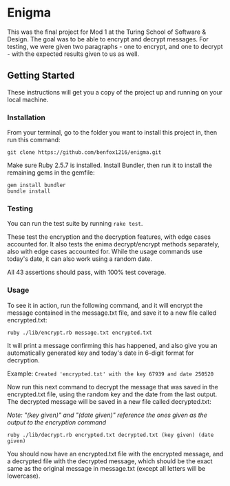 # Enigma

This was the final project for Mod 1 at the Turing School of Software & Design. The goal was to be able to encrypt and decrypt messages. For testing, we were given two paragraphs - one to encrypt, and one to decrypt - with the expected results given to us as well.

## Getting Started

These instructions will get you a copy of the project up and running on your local machine.

### Installation
From your terminal, go to the folder you want to install this project in, then run this command:

```
git clone https://github.com/benfox1216/enigma.git
```

Make sure Ruby 2.5.7 is installed. Install Bundler, then run it to install the remaining gems in the gemfile:

```
gem install bundler
bundle install
```

### Testing

You can run the test suite by running `rake test`.

These test the encryption and the decryption features, with edge cases accounted for. It also tests the enima decrypt/encrypt methods separately, also with edge cases accounted for. While the usage commands use today's date, it can also work using a random date.

All 43 assertions should pass, with 100% test coverage.

### Usage

To see it in action, run the following command, and it will encrypt the message contained in the message.txt file, and save it to a new file called encrypted.txt:

```
ruby ./lib/encrypt.rb message.txt encrypted.txt
```

It will print a message confirming this has happened, and also give you an automatically generated key and today's date in 6-digit format for decryption.

Example: `Created 'encrypted.txt' with the key 67939 and date 250520`

Now run this next command to decrypt the message that was saved in the encrypted.txt file, using the random key and the date from the last output. The decrypted message will be saved in a new file called decrypted.txt:

*Note: "(key given)" and "(date given)" reference the ones given as the output to the encryption command*

```
ruby ./lib/decrypt.rb encrypted.txt decrypted.txt (key given) (date given)
```

You should now have an encrypted.txt file with the encrypted message, and a decrypted file with the decrypted message, which should be the exact same as the original message in message.txt (except all letters will be lowercase).